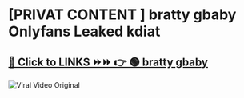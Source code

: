 
 # [PRIVAT CONTENT ] bratty gbaby Onlyfans Leaked kdiat

## <h2><a href="https://clipsfans.com/bratty_gbaby&ref=git">🔗 Click to LINKS ⏩⏩ 👉 🟢 bratty gbaby </a></h2>

<a href="https://clipsfans.com/bratty_gbaby&ref=git" rel="nofollow" data-target="animated-image.originalLink"><img src="https://i.ibb.co.com/xMMVF88/686577567.gif" alt="Viral Video Original" style="max-width: 100%; display: inline-block;" data-target="animated-image.originalImage"></a>

